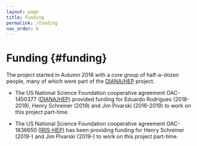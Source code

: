 ```yaml
---
layout: page
title: Funding
permalink: /funding
nav_order: 8
---
```



Funding {#funding}
=======

The project started in Autumn 2016 with a core group of half-a-dozen people,
many of which were part of the [DIANA/HEP][] project.

- The US National Science Foundation cooperative agreement OAC-1450377 ([DIANA/HEP][])
provided funding for Eduardo Rodrigues (2016-2019), Henry Schreiner (2019)
and Jim Pivarski (2016-2019) to work on this project part-time.

- The US National Science Foundation cooperative agreement OAC-1836650 ([IRIS-HEP][])
has been providing funding for Henry Schreiner (2019-) and Jim Pivarski (2019-)
to work on this project part-time.



[DIANA/HEP]: https://diana-hep.org/
[IRIS-HEP]: https://iris-hep.org/
